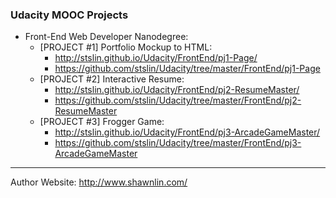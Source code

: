 ### Udacity MOOC Projects
- Front-End Web Developer Nanodegree:
  - [PROJECT #1] Portfolio Mockup to HTML: 
    - http://stslin.github.io/Udacity/FrontEnd/pj1-Page/
    - https://github.com/stslin/Udacity/tree/master/FrontEnd/pj1-Page
  - [PROJECT #2] Interactive Resume: 
    - http://stslin.github.io/Udacity/FrontEnd/pj2-ResumeMaster/
    - https://github.com/stslin/Udacity/tree/master/FrontEnd/pj2-ResumeMaster
  - [PROJECT #3] Frogger Game: 
    - http://stslin.github.io/Udacity/FrontEnd/pj3-ArcadeGameMaster/
    - https://github.com/stslin/Udacity/tree/master/FrontEnd/pj3-ArcadeGameMaster


***

Author Website: http://www.shawnlin.com/
